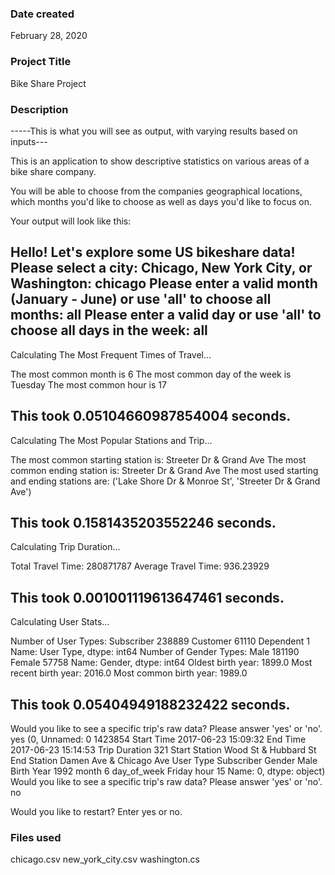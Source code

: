 ### Date created
February 28, 2020

### Project Title
Bike Share Project
### Description

-----This is what you will see as output, with varying results based on inputs---

This is an application to show descriptive statistics on various areas of a bike share company.  

You will be able to choose from the companies geographical locations, which months you'd like to choose
as well as days you'd like to focus on.

Your output will look like this:

Hello! Let's explore some US bikeshare data!
Please select a city: Chicago, New York City, or Washington: chicago
Please enter a valid month (January - June) or use 'all' to choose all months: all
Please enter a valid day or use 'all' to choose all days in the week: all
----------------------------------------

Calculating The Most Frequent Times of Travel...

The most common month is
 6
The most common day of the week is
 Tuesday
The most common hour is
 17

This took 0.05104660987854004 seconds.
----------------------------------------

Calculating The Most Popular Stations and Trip...

The most common starting station is:
 Streeter Dr & Grand Ave
The most common ending station is:
 Streeter Dr & Grand Ave
The most used starting and ending stations are:
 ('Lake Shore Dr & Monroe St', 'Streeter Dr & Grand Ave')

This took 0.1581435203552246 seconds.
----------------------------------------

Calculating Trip Duration...

Total Travel Time:
 280871787
Average Travel Time:
 936.23929

This took 0.001001119613647461 seconds.
----------------------------------------

Calculating User Stats...

Number of User Types:
 Subscriber    238889
Customer       61110
Dependent          1
Name: User Type, dtype: int64
Number of Gender Types:
 Male      181190
Female     57758
Name: Gender, dtype: int64
Oldest birth year:
 1899.0
Most recent birth year:
 2016.0
Most common birth year:
 1989.0

This took 0.05404949188232422 seconds.
----------------------------------------
Would you like to see a specific trip's raw data? Please answer 'yes' or 'no'. yes
(0, Unnamed: 0                       1423854
Start Time           2017-06-23 15:09:32
End Time             2017-06-23 15:14:53
Trip Duration                        321
Start Station       Wood St & Hubbard St
End Station      Damen Ave & Chicago Ave
User Type                     Subscriber
Gender                              Male
Birth Year                          1992
month                                  6
day_of_week                       Friday
hour                                  15
Name: 0, dtype: object)
Would you like to see a specific trip's raw data? Please answer 'yes' or 'no'. no

Would you like to restart? Enter yes or no.

### Files used
chicago.csv
new_york_city.csv
washington.cs


